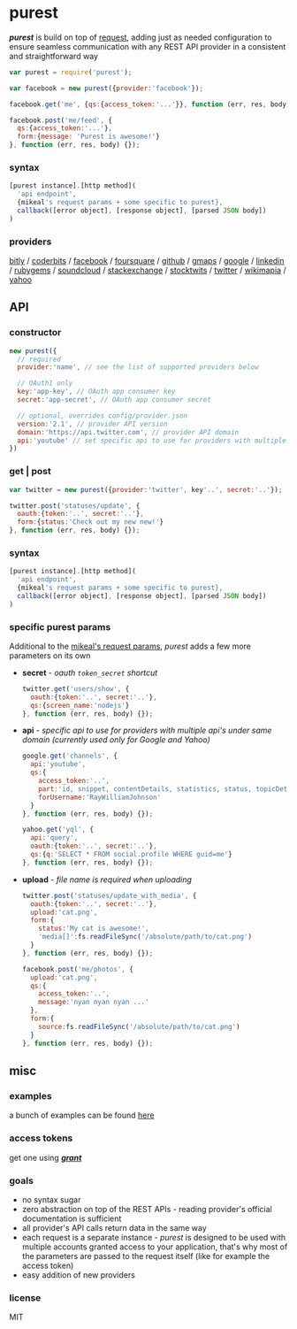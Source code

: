 
# purest
_**purest**_ is build on top of [request][1], adding just as needed configuration to ensure seamless communication with any REST API provider in a consistent and straightforward way

```js
var purest = require('purest');

var facebook = new purest({provider:'facebook'});

facebook.get('me', {qs:{access_token:'...'}}, function (err, res, body) {});

facebook.post('me/feed', {
  qs:{access_token:'...'},
  form:{message: 'Purest is awesome!'}
}, function (err, res, body) {});
```


### syntax
```js
[purest instance].[http method](
  'api endpoint',
  {mikeal's request params + some specific to purest},
  callback([error object], [response object], [parsed JSON body])
)
```


### providers
[bitly](http://dev.bitly.com) / [coderbits](https://coderbits.com/api) / [facebook](https://developers.facebook.com) / [foursquare](https://developer.foursquare.com/) / [github](http://developer.github.com) / [gmaps](https://developers.google.com/maps/) / [google](https://developers.google.com/) / [linkedin](http://developer.linkedin.com) / [rubygems](http://guides.rubygems.org/rubygems-org-api) / [soundcloud](http://developers.soundcloud.com) / [stackexchange](https://api.stackexchange.com) / [stocktwits](http://stocktwits.com/developers) / [twitter](https://dev.twitter.com) / [wikimapia](http://wikimapia.org/api) / [yahoo](https://developer.yahoo.com/)


## API
### constructor
```js
new purest({
  // required
  provider:'name', // see the list of supported providers below

  // OAuth1 only
  key:'app-key', // OAuth app consumer key
  secret:'app-secret', // OAuth app consumer secret

  // optional, overrides config/provider.json
  version:'2.1', // provider API version
  domain:'https://api.twitter.com', // provider API domain
  api:'youtube' // set specific api to use for providers with multiple api's under same domain
})
```


### get | post
```js
var twitter = new purest({provider:'twitter', key'..', secret:'..'});

twitter.post('statuses/update', {
  oauth:{token:'..', secret:'..'},
  form:{status:'Check out my new new!'}
}, function (err, res, body) {});
```


### syntax
```js
[purest instance].[http method](
  'api endpoint',
  {mikeal's request params + some specific to purest},
  callback([error object], [response object], [parsed JSON body])
)
```


### specific purest params
Additional to the [mikeal's request params][2], _purest_ adds a few more parameters on its own

- **secret** - _oauth `token_secret` shortcut_
  ```js
  twitter.get('users/show', {
    oauth:{token:'..', secret:'..'},
    qs:{screen_name:'nodejs'}
  }, function (err, res, body) {});
  ```

- **api** - _specific api to use for providers with multiple api's under same domain (currently used only for Google and Yahoo)_
  ```js
  google.get('channels', {
    api:'youtube',
    qs:{
      access_token:'..',
      part:'id, snippet, contentDetails, statistics, status, topicDetails',
      forUsername:'RayWilliamJohnson'
    }
  }, function (err, res, body) {});

  yahoo.get('yql', {
    api:'query',
    oauth:{token:'..', secret:'..'},
    qs:{q:'SELECT * FROM social.profile WHERE guid=me'}
  }, function (err, res, body) {});
  ```

- **upload** - _file name is required when uploading_
  ```js
  twitter.post('statuses/update_with_media', {
    oauth:{token:'..', secret:'..'},
    upload:'cat.png',
    form:{
      status:'My cat is awesome!',
      'media[]':fs.readFileSync('/absolute/path/to/cat.png')
    }
  }, function (err, res, body) {});

  facebook.post('me/photos', {
    upload:'cat.png',
    qs:{
      access_token:'..',
      message:'nyan nyan nyan ...'
    },
    form:{
      source:fs.readFileSync('/absolute/path/to/cat.png')
    }
  }, function (err, res, body) {});
  ```


## misc
### examples
a bunch of examples can be found [here][4]


### access tokens
get one using _**[grant][3]**_


### goals
- no syntax sugar
- zero abstraction on top of the REST APIs - reading provider's official documentation is sufficient
- all provider's API calls return data in the same way
- each request is a separate instance - _purest_ is designed to be used with multiple accounts granted access to your application, that's why most of the parameters are passed to the request itself (like for example the access token)
- easy addition of new providers


### license
MIT


  [1]: https://github.com/mikeal/request
  [2]: https://github.com/mikeal/request#requestoptions-callback
  [3]: https://github.com/simov/grant
  [4]: https://github.com/simov/purest/tree/master/examples
